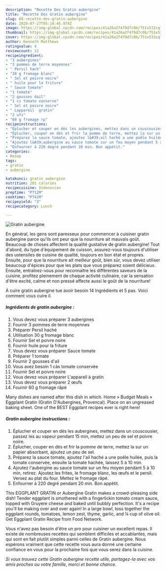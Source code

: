 ```yaml
---
description: "Recette Des Gratin aubergine"
title: "Recette Des Gratin aubergine"
slug: 68-recette-des-gratin-aubergine
date: 2020-07-27T05:18:45.974Z
image: https://img-global.cpcdn.com/recipes/41a26a2f479d7c0b/751x532cq70/gratin-aubergine-photo-principale-de-la-recette.jpg
thumbnail: https://img-global.cpcdn.com/recipes/41a26a2f479d7c0b/751x532cq70/gratin-aubergine-photo-principale-de-la-recette.jpg
cover: https://img-global.cpcdn.com/recipes/41a26a2f479d7c0b/751x532cq70/gratin-aubergine-photo-principale-de-la-recette.jpg
author: Kenneth Matthews
ratingvalue: 4
reviewcount: 12
recipeingredient:
- "3 aubergines"
- "3 pommes de terre moyennes"
- " Persil hach"
- "30 g fromage blanc"
- " Sel et poivre noire"
- " huile pour la friture"
- " Sauce tomate"
- "1 tomate"
- "2 gousses dail"
- "1 cs tomate conserve"
- " Sel et poivre noire"
- " Lappareil  gratin"
- "2 ufs"
- "60 g fromage rp"
recipeinstructions:
- "Éplucher et couper en dés les aubergines, mettez dans un couscousier, passez les au vapeur pendant 15 min, mettez un peu de sel et poivre noire."
- "Éplucher, couper en dés et frir la pomme de terre, mettez la sur un papier absorbant, ajoutez un peu de sel."
- "Préparez la sauce tomate, ajoutez l&#39;ail haché a une poêle huilée, puis la tomate conservée, ensuite la tomate hachée, laissez 5 à 10 min."
- "Ajoutez l&#39;aubergine au sauce tomate sur un feu moyen pendant 5 à 10 min, retirez. Ajoutez les frites, le fromage blanc, les œufs et le persil. Versez au plat du four. Mettez le fromage râpé."
- "Enfourner à 220 degré pendant 20 min. Bon appétit."
categories:
- Resep
tags:
- gratin
- aubergine

katakunci: gratin aubergine 
nutrition: 201 calories
recipecuisine: Indonesian
preptime: "PT12M"
cooktime: "PT41M"
recipeyield: "3"
recipecategory: Lunch

---
```



![Gratin aubergine](https://img-global.cpcdn.com/recipes/41a26a2f479d7c0b/751x532cq70/gratin-aubergine-photo-principale-de-la-recette.jpg)

En général, les gens sont paresseux pour commencer à cuisiner gratin aubergine parce qu'ils ont peur que la nourriture ait mauvais goût. Beaucoup de choses affectent la qualité gustative de gratin aubergine! Tout d'abord, du type d'équipement de cuisson, assurez-vous toujours d'utiliser des ustensiles de cuisine de qualité, toujours en bon état et propres. Ensuite, pour que la nourriture ait meilleur goût, bien sûr, vous devez utiliser beaucoup d'épices pour que les plats que vous préparez soient délicieux. Ensuite, entraînez-vous pour reconnaître les différentes saveurs de la cuisine, profitez pleinement de chaque activité culinaire, car la sensation d'être excité, calme et non pressé affecte aussi le goût de la nourriture!

<!--inarticleads1-->

À cuire gratin aubergine tue avoir besoin 14 Ingrédients et 5 pas. Voici comment vous cuire il.

##### Ingrédients de gratin aubergine :

1. Vous devez vous préparer 3 aubergines
1. Fournir 3 pommes de terre moyennes
1. Préparer  Persil haché
1. Utilisation 30 g fromage blanc
1. Fournir  Sel et poivre noire
1. Fournir  huile pour la friture
1. Vous devez vous préparer  Sauce tomate
1. Préparer 1 tomate
1. Fournir 2 gousses d&#39;ail
1. Vous avez besoin 1 càs tomate conservée
1. Fournir  Sel et poivre noire
1. Vous devez vous préparer  L&#39;appareil à gratin
1. Vous devez vous préparer 2 œufs
1. Fournir 60 g fromage râpé


Many dishes are named after this dish in which. Home » Budget Meals » Eggplant Gratin (Gratin D&#39;Aubergines, Provencal). Place on an ungreased baking sheet. One of the BEST Eggplant recipes ever is right here! 

<!--inarticleads2-->

##### Gratin aubergine instructions :

1. Éplucher et couper en dés les aubergines, mettez dans un couscousier, passez les au vapeur pendant 15 min, mettez un peu de sel et poivre noire.
1. Éplucher, couper en dés et frir la pomme de terre, mettez la sur un papier absorbant, ajoutez un peu de sel.
1. Préparez la sauce tomate, ajoutez l&#39;ail haché a une poêle huilée, puis la tomate conservée, ensuite la tomate hachée, laissez 5 à 10 min.
1. Ajoutez l&#39;aubergine au sauce tomate sur un feu moyen pendant 5 à 10 min, retirez. Ajoutez les frites, le fromage blanc, les œufs et le persil. Versez au plat du four. Mettez le fromage râpé.
1. Enfourner à 220 degré pendant 20 min. Bon appétit.


This EGGPLANT GRATIN or Aubergine Gratin makes a crowd-pleasing side dish! Tender eggplant is smothered with a fingerlickin tomato cream sauce, topped with Gruyere cheese and baked until bubbly perfection. It&#39;s a recipe you&#39;ll be making over and over again! In a large bowl, toss together the eggplant rounds, tomatoes, lemon zest, thyme, garlic, and ¼ cup of olive oil. Get Eggplant Gratin Recipe from Food Network. 

<!--inarticleads1-->

<p>
Vous n'avez pas besoin d'être un pro pour cuisiner un excellent repas. Il existe de nombreuses recettes qui semblent difficiles et accablantes, mais qui sont en fait plutôt simples parmi celles de Gratin aubergine. Nous espérons vraiment que cette recette vous aura donné une certaine confiance en vous pour la prochaine fois que vous serez dans la cuisine.
</p>

<p>
<i>Si vous trouvez cette Gratin aubergine recette utile, partagez-la avec vos amis proches ou votre famille, merci et bonne chance.</i>
</p>
